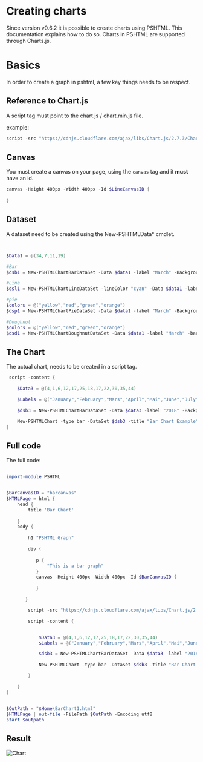 # Creating charts

Since version v0.6.2 it is possible to create charts using PSHTML. This documentation explains how to do so.
Charts in PSHTML are supported through Charts.js.

# Basics

In order to create a graph in pshtml, a few key things needs to be respect.

## Reference to Chart.js

A script tag must point to the chart.js / chart.min.js file.

example:

```powershell
script -src "https://cdnjs.cloudflare.com/ajax/libs/Chart.js/2.7.3/Chart.min.js" -type "text/javascript"
```
## Canvas

You must create a canvas on your page, using the `canvas` tag and it **must** have an id.

```powershell
canvas -Height 400px -Width 400px -Id $LineCanvasID {
    
}
```

## Dataset

A dataset need to be created using the New-PSHTMLData* cmdlet.

```powershell


$Data1 = @(34,7,11,19)

#Bar
$dsb1 = New-PSHTMLChartBarDataSet -Data $data1 -label "March" -BackgroundColor ([Color]::Orange)

#Line
$dsl1 = New-PSHTMLChartLineDataSet -lineColor "cyan" -Data $data1 -label "March" 

#pie
$colors = @("yellow","red","green","orange")
$dsp1 = New-PSHTMLChartPieDataSet -Data $data1 -label "March" -BackgroundColor $colors

#Doughnut
$colors = @("yellow","red","green","orange")
$dsd1 = New-PSHTMLChartDoughnutDataSet -Data $data1 -label "March" -backgroundcolor $colors -hoverbackgroundColor $Colors

```

## The Chart 

The actual chart, needs to be created in a script tag.

```powershell
 script -content {

    $Data3 = @(4,1,6,12,17,25,18,17,22,30,35,44)

    $Labels = @("January","February","Mars","April","Mai","June","July","August","September","October","November","december")

    $dsb3 = New-PSHTMLChartBarDataSet -Data $data3 -label "2018" -BackgroundColor ([Color]::blue )

    New-PSHTMLChart -type bar -DataSet $dsb3 -title "Bar Chart Example" -Labels $Labels -CanvasID $BarCanvasID
}

```

## Full code

The full code:

```powershell

import-module PSHTML


$BarCanvasID = "barcanvas"
$HTMLPage = html { 
    head {
        title 'Bar Chart'
        
    }
    body {
        
        h1 "PSHTML Graph"

        div {
            
           p {
               "This is a bar graph"
           }
           canvas -Height 400px -Width 400px -Id $BarCanvasID {
    
           }

       }

        script -src "https://cdnjs.cloudflare.com/ajax/libs/Chart.js/2.7.3/Chart.min.js" -type "text/javascript"

        script -content {


            $Data3 = @(4,1,6,12,17,25,18,17,22,30,35,44)
            $Labels = @("January","February","Mars","April","Mai","June","July","August","September","October","November","december")

            $dsb3 = New-PSHTMLChartBarDataSet -Data $data3 -label "2018" -BackgroundColor ([Color]::blue )

            New-PSHTMLChart -type bar -DataSet $dsb3 -title "Bar Chart Example" -Labels $Labels -CanvasID $BarCanvasID

        }

    }
}


$OutPath = "$Home\BarChart1.html"
$HTMLPage | out-file -FilePath $OutPath -Encoding utf8
start $outpath
```

## Result

![Chart](../PSHTML/Examples/Charts/Chart01/BarChartExample.png)